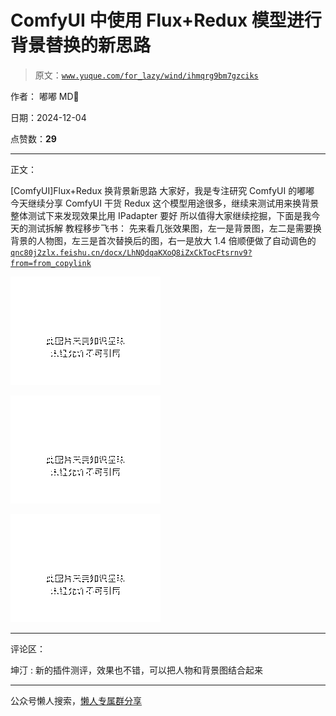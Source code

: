 # ComfyUI 中使用 Flux+Redux 模型进行背景替换的新思路

> 原文：[`www.yuque.com/for_lazy/wind/ihmqrg9bm7gzciks`](https://www.yuque.com/for_lazy/wind/ihmqrg9bm7gzciks)

作者： 嘟嘟 MD🔫

日期：2024-12-04

点赞数：**29**

* * *

正文：

[ComfyUI]Flux+Redux 换背景新思路 大家好，我是专注研究 ComfyUI 的嘟嘟 今天继续分享 ComfyUI 干货
Redux 这个模型用途很多，继续来测试用来换背景 整体测试下来发现效果比用 IPadapter 要好 所以值得大家继续挖掘，下面是我今天的测试拆解
教程移步飞书： 先来看几张效果图，左一是背景图，左二是需要换背景的人物图，左三是首次替换后的图，右一是放大 1.4 倍顺便做了自动调色的 [`qnc80j2zlx.feishu.cn/docx/LhNQdqaKXoQ8iZxCkTocFtsrnv9?from=from_copylink`](https://qnc80j2zlx.feishu.cn/docx/LhNQdqaKXoQ8iZxCkTocFtsrnv9?from=from_copylink)

![](img/b1683493bf13fc04fe031a1e94ba4bab.png "None")

![](img/b7aad949eb97b2a3a0cf61be0a5a77cb.png "None")

![](img/280c87ca0165531d2d402378a513b750.png "None")

* * *

评论区：

坤汀 : 新的插件测评，效果也不错，可以把人物和背景图结合起来

* * *

公众号懒人搜索，[懒人专属群分享](https://lazybook.fun/#/blog/group)
